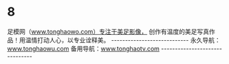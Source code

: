 # 8
足模网（www.tonghaowo.com）专注于美足影像， 创作有温度的美足写真作品！用温情打动人心，以专业诠释美。 ---------------------------- 永久导航：www.tonghaowu.com  备用导航：www.tonghaotv.com -------------------------------
